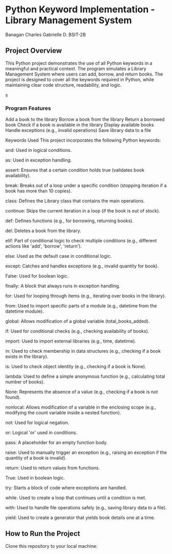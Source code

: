 # Python Keyword Implementation - Library Management System
Banagan Charles Gabrielle D.
BSIT-2B

## Project Overview

This Python project demonstrates the use of all Python keywords in a meaningful and practical context. The program simulates a Library Management System where users can add, borrow, and return books. The project is designed to cover all the keywords required in Python, while maintaining clear code structure, readability, and logic.

s

### Program Features

Add a book to the library
Borrow a book from the library
Return a borrowed book
Check if a book is available in the library
Display available books
Handle exceptions (e.g., invalid operations)
Save library data to a file


Keywords Used
This project incorporates the following Python keywords:

and: Used in logical conditions.

as: Used in exception handling.

assert: Ensures that a certain condition holds true (validates book availability).

break: Breaks out of a loop under a specific condition (stopping iteration if a book has more than 10 copies).

class: Defines the Library class that contains the main operations.

continue: Skips the current iteration in a loop (if the book is out of stock).

def: Defines functions (e.g., for borrowing, returning books).

del: Deletes a book from the library.

elif: Part of conditional logic to check multiple conditions (e.g., different actions like 'add', 'borrow', 'return').

else: Used as the default case in conditional logic.

except: Catches and handles exceptions (e.g., invalid quantity for book).

False: Used for boolean logic.

finally: A block that always runs in exception handling.

for: Used for looping through items (e.g., iterating over books in the library).

from: Used to import specific parts of a module (e.g., datetime from the datetime module).

global: Allows modification of a global variable (total_books_added).

if: Used for conditional checks (e.g., checking availability of books).

import: Used to import external libraries (e.g., time, datetime).

in: Used to check membership in data structures (e.g., checking if a book exists in the library).

is: Used to check object identity (e.g., checking if a book is None).

lambda: Used to define a simple anonymous function (e.g., calculating total number of books).

None: Represents the absence of a value (e.g., checking if a book is not found).

nonlocal: Allows modification of a variable in the enclosing scope (e.g., modifying the count variable inside a nested function).

not: Used for logical negation.

or: Logical 'or' used in conditions.

pass: A placeholder for an empty function body.

raise: Used to manually trigger an exception (e.g., raising an exception if the quantity of a book is invalid).

return: Used to return values from functions.

True: Used in boolean logic.

try: Starts a block of code where exceptions are handled.

while: Used to create a loop that continues until a condition is met.

with: Used to handle file operations safely (e.g., saving library data to a file).

yield: Used to create a generator that yields book details one at a time.

## How to Run the Project

Clone this repository to your local machine:
